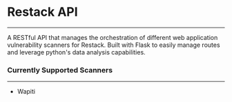 # Restack API

---
A RESTful API that manages the orchestration of different web application
vulnerability scanners for Restack. Built with Flask to easily manage routes and leverage python's data analysis
capabilities.

### Currently Supported Scanners

---

- Wapiti